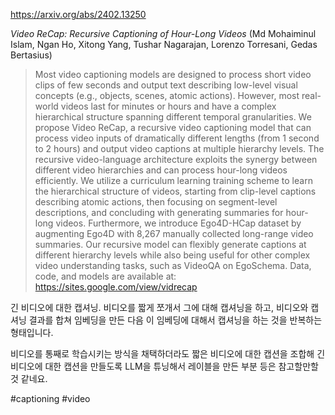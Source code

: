 https://arxiv.org/abs/2402.13250

*Video ReCap: Recursive Captioning of Hour-Long Videos* (Md Mohaiminul Islam, Ngan Ho, Xitong Yang, Tushar Nagarajan, Lorenzo Torresani, Gedas Bertasius)

> Most video captioning models are designed to process short video clips of few seconds and output text describing low-level visual concepts (e.g., objects, scenes, atomic actions). However, most real-world videos last for minutes or hours and have a complex hierarchical structure spanning different temporal granularities. We propose Video ReCap, a recursive video captioning model that can process video inputs of dramatically different lengths (from 1 second to 2 hours) and output video captions at multiple hierarchy levels. The recursive video-language architecture exploits the synergy between different video hierarchies and can process hour-long videos efficiently. We utilize a curriculum learning training scheme to learn the hierarchical structure of videos, starting from clip-level captions describing atomic actions, then focusing on segment-level descriptions, and concluding with generating summaries for hour-long videos. Furthermore, we introduce Ego4D-HCap dataset by augmenting Ego4D with 8,267 manually collected long-range video summaries. Our recursive model can flexibly generate captions at different hierarchy levels while also being useful for other complex video understanding tasks, such as VideoQA on EgoSchema. Data, code, and models are available at: https://sites.google.com/view/vidrecap

긴 비디오에 대한 캡셔닝. 비디오를 짧게 쪼개서 그에 대해 캡셔닝을 하고, 비디오와 캡셔닝 결과를 합쳐 임베딩을 만든 다음 이 임베딩에 대해서 캡셔닝을 하는 것을 반복하는 형태입니다.

비디오를 통째로 학습시키는 방식을 채택하더라도 짧은 비디오에 대한 캡션을 조합해 긴 비디오에 대한 캡션을 만들도록 LLM을 튜닝해서 레이블을 만든 부분 등은 참고할만할 것 같네요.

#captioning #video